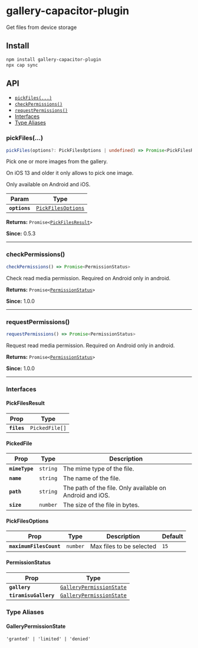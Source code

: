 # gallery-capacitor-plugin

Get files from device storage

## Install

```bash
npm install gallery-capacitor-plugin
npx cap sync
```

## API

<docgen-index>

* [`pickFiles(...)`](#pickfiles)
* [`checkPermissions()`](#checkpermissions)
* [`requestPermissions()`](#requestpermissions)
* [Interfaces](#interfaces)
* [Type Aliases](#type-aliases)

</docgen-index>

<docgen-api>
<!--Update the source file JSDoc comments and rerun docgen to update the docs below-->

### pickFiles(...)

```typescript
pickFiles(options?: PickFilesOptions | undefined) => Promise<PickFilesResult>
```

Pick one or more images from the gallery.

On iOS 13 and older it only allows to pick one image.

Only available on Android and iOS.

| Param         | Type                                                          |
| ------------- | ------------------------------------------------------------- |
| **`options`** | <code><a href="#pickfilesoptions">PickFilesOptions</a></code> |

**Returns:** <code>Promise&lt;<a href="#pickfilesresult">PickFilesResult</a>&gt;</code>

**Since:** 0.5.3

--------------------


### checkPermissions()

```typescript
checkPermissions() => Promise<PermissionStatus>
```

Check read media permission.
Required on Android only in android.

**Returns:** <code>Promise&lt;<a href="#permissionstatus">PermissionStatus</a>&gt;</code>

**Since:** 1.0.0

--------------------


### requestPermissions()

```typescript
requestPermissions() => Promise<PermissionStatus>
```

Request read media permission.
Required on Android only in android.

**Returns:** <code>Promise&lt;<a href="#permissionstatus">PermissionStatus</a>&gt;</code>

**Since:** 1.0.0

--------------------


### Interfaces


#### PickFilesResult

| Prop        | Type                      |
| ----------- | ------------------------- |
| **`files`** | <code>PickedFile[]</code> |


#### PickedFile

| Prop           | Type                | Description                                              |
| -------------- | ------------------- | -------------------------------------------------------- |
| **`mimeType`** | <code>string</code> | The mime type of the file.                               |
| **`name`**     | <code>string</code> | The name of the file.                                    |
| **`path`**     | <code>string</code> | The path of the file. Only available on Android and iOS. |
| **`size`**     | <code>number</code> | The size of the file in bytes.                           |


#### PickFilesOptions

| Prop                    | Type                | Description              | Default         |
| ----------------------- | ------------------- | ------------------------ | --------------- |
| **`maximumFilesCount`** | <code>number</code> | Max files to be selected | <code>15</code> |


#### PermissionStatus

| Prop                  | Type                                                                      |
| --------------------- | ------------------------------------------------------------------------- |
| **`gallery`**         | <code><a href="#gallerypermissionstate">GalleryPermissionState</a></code> |
| **`tiramisuGallery`** | <code><a href="#gallerypermissionstate">GalleryPermissionState</a></code> |


### Type Aliases


#### GalleryPermissionState

<code>'granted' | 'limited' | 'denied'</code>

</docgen-api>
